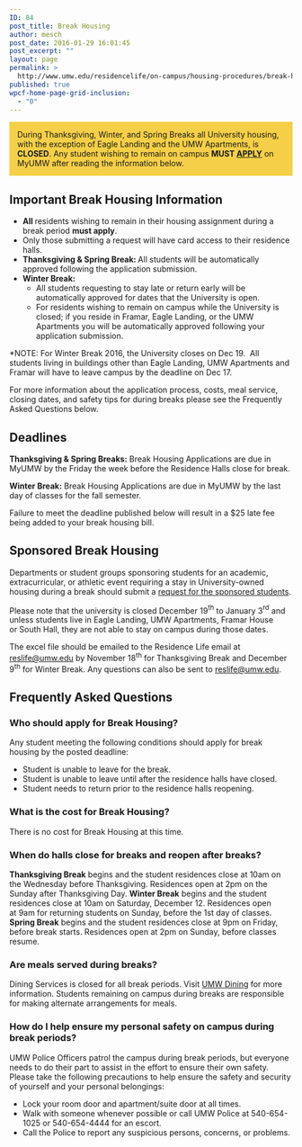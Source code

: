 ```yaml
---
ID: 84
post_title: Break Housing
author: mesch
post_date: 2016-01-29 16:01:45
post_excerpt: ""
layout: page
permalink: >
  http://www.umw.edu/residencelife/on-campus/housing-procedures/break-housing/
published: true
wpcf-home-page-grid-inclusion:
  - "0"
---
```

<div style="background-color: #f5cf47;padding: 1em;margin-bottom: 1em">During Thanksgiving, Winter, and Spring Breaks all University housing, with the exception of Eagle Landing and the UMW Apartments, is <strong>CLOSED</strong>. Any student wishing to remain on campus <strong>MUST <a href="https://orgsync.com/59554/forms/86018">APPLY</a></strong> on MyUMW after reading the information below.</div>
<h2>Important Break Housing Information</h2>
<ul>
 	<li><strong>All </strong>residents wishing to remain in their housing assignment during a break period <strong>must apply</strong>.</li>
 	<li>Only those submitting a request will have card access to their residence halls.</li>
 	<li><strong>Thanksgiving &amp; Spring Break: </strong>All students will be automatically approved following the application submission.</li>
 	<li><strong>Winter Break:</strong>
<ul>
 	<li>All students requesting to stay late or return early will be automatically approved for dates that the University is open.</li>
 	<li>For residents wishing to remain on campus while the University is closed; if you reside in Framar, Eagle Landing, or the UMW Apartments you will be automatically approved following your application submission.</li>
</ul>
</li>
</ul>
*NOTE: For Winter Break 2016, the University closes on Dec 19.  All students living in buildings other than Eagle Landing, UMW Apartments and Framar will have to leave campus by the deadline on Dec 17.

For more information about the application process, costs, meal service, closing dates, and safety tips for during breaks please see the Frequently Asked Questions below.
<h2>Deadlines</h2>
<strong>Thanksgiving &amp; Spring Breaks:</strong>
Break Housing Applications are due in MyUMW by the Friday the week before the Residence Halls close for break.

<strong>Winter Break:</strong>
Break Housing Applications are due in MyUMW by the last day of classes for the fall semester.

Failure to meet the deadline published below will result in a $25 late fee being added to your break housing bill.
<h2>Sponsored Break Housing</h2>
<p class="p1"><span class="s1">Departments or student groups sponsoring students for an academic, extracurricular, or athletic event requiring a stay in University-owned housing during a break should submit a <a href="http://www.umw.edu/residencelife/wp-content/uploads/sites/30/2016/01/BreakHousingTemplate.xlsx">request for the sponsored students</a>.</span></p>
<p class="p1"><span class="s1">Please note that the university is closed December 19</span><span class="s3"><sup>th</sup></span><span class="s1"> to January 3</span><span class="s3"><sup>rd</sup></span><span class="s1"> and unless students live in Eagle Landing, UMW Apartments, Framar House or South Hall, they are not able to stay on campus during those dates.</span></p>
<p class="p1"><span class="s1">The excel file should be emailed to the Residence Life email at <a href="mailto:reslife@umw.edu"><span class="s4">reslife@umw.edu</span></a> by November 18</span><span class="s3"><sup>th</sup></span><span class="s1"> for Thanksgiving Break and December 9</span><span class="s3"><sup>th</sup></span><span class="s1"> for Winter Break. Any questions can also be sent to <a href="mailto:reslife@umw.edu"><span class="s4">reslife@umw.edu</span></a>.</span></p>

<h2>Frequently Asked Questions</h2>
<h3>Who should apply for Break Housing?</h3>
Any student meeting the following conditions should apply for break housing by the posted deadline:
<ul>
 	<li>Student is unable to leave for the break.</li>
 	<li>Student is unable to leave until after the residence halls have closed.</li>
 	<li>Student needs to return prior to the residence halls reopening.</li>
</ul>
<h3>What is the cost for Break Housing?</h3>
There is no cost for Break Housing at this time.
<h3>When do halls close for breaks and reopen after breaks?</h3>
<strong>Thanksgiving Break</strong> begins and the student residences close at 10am on the Wednesday before Thanksgiving. Residences open at 2pm on the Sunday after Thanksgiving Day.
<strong>Winter Break</strong> begins and the student residences close at 10am on Saturday, December 12. Residences open at 9am for returning students on Sunday, before the 1st day of classes.<strong>
Spring Break</strong> begins and the student residences close at 9pm on Friday, before break starts. Residences open at 2pm on Sunday, before classes resume.
<h3>Are meals served during breaks?</h3>
Dining Services is closed for all break periods. Visit <a href="http://umwdining.com/">UMW Dining</a> for more information. Students remaining on campus during breaks are responsible for making alternate arrangements for meals.
<h3>How do I help ensure my personal safety on campus during break periods?</h3>
UMW Police Officers patrol the campus during break periods, but everyone needs to do their part to assist in the effort to ensure their own safety. Please take the following precautions to help ensure the safety and security of yourself and your personal belongings:
<ul>
 	<li>Lock your room door and apartment/suite door at all times.</li>
 	<li>Walk with someone whenever possible or call UMW Police at 540-654-1025 or 540-654-4444 for an escort.</li>
 	<li>Call the Police to report any suspicious persons, concerns, or problems.</li>
</ul>